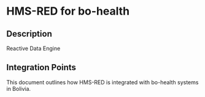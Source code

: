 # HMS-RED for bo-health

## Description

Reactive Data Engine

## Integration Points

This document outlines how HMS-RED is integrated with bo-health systems in Bolivia.
